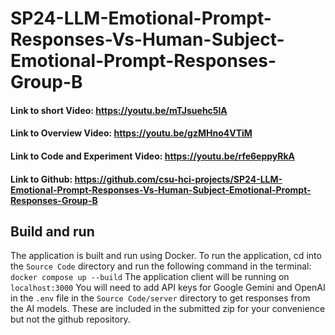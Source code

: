 # SP24-LLM-Emotional-Prompt-Responses-Vs-Human-Subject-Emotional-Prompt-Responses-Group-B
#### Link to short Video: https://youtu.be/mTJsuehc5lA
#### Link to Overview Video: https://youtu.be/gzMHno4VTiM
#### Link to Code and Experiment Video: https://youtu.be/rfe6eppyRkA
#### Link to Github: https://github.com/csu-hci-projects/SP24-LLM-Emotional-Prompt-Responses-Vs-Human-Subject-Emotional-Prompt-Responses-Group-B

## Build and run
The application is built and run using Docker. To run the application,
cd into the `Source Code` directory and run the following command in the terminal:
``` docker compose up --build ```
The application client will be running on `localhost:3000`
You will need to add API keys for Google Gemini and OpenAI in the `.env` file in the `Source Code/server` directory to get responses from the AI models. These are included in the submitted zip for your convenience but not the github repository.